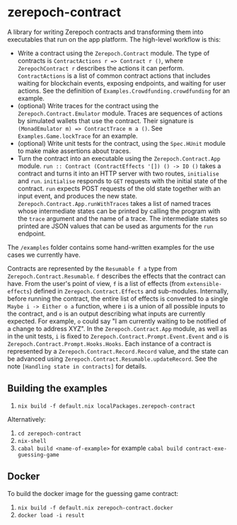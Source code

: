 # zerepoch-contract

A library for writing Zerepoch contracts and transforming them into executables that run on the app platform. The high-level workflow is this:

* Write a contract using the `Zerepoch.Contract` module. The type of contracts is `ContractActions r => Contract r ()`, where `ZerepochContract r` describes the actions it can perform. `ContractActions` is a list of common contract actions that includes waiting for blockchain events, exposing endpoints, and waiting for user actions. See the definition of `Examples.Crowdfunding.crowdfunding` for an example.
* (optional) Write traces for the contract using the `Zerepoch.Contract.Emulator` module. Traces are sequences of actions by simulated wallets that use the contract. Their signature is `(MonadEmulator m) => ContractTrace m a ()`. See `Examples.Game.lockTrace` for an example.
* (optional) Write unit tests for the contract, using the `Spec.HUnit` module to make make assertions about traces.
* Turn the contract into an executable using the `Zerepoch.Contract.App` module. `run :: Contract (ContractEffects '[]) () -> IO ()` takes a contract and turns it into an HTTP server with two routes, `initialise` and `run`. `initialise` responds to `GET` requests with the initial state of the contract. `run` expects POST requests of the old state together with an input event, and produces the new state. `Zerepoch.Contract.App.runWithTraces` takes a list of named traces whose intermediate states can be printed by calling the program with the `trace` argument and the name of a trace. The intermediate states so printed are JSON values that can be used as arguments for the `run` endpoint.

The `/examples` folder contains some hand-written examples for the use cases we currently have.

Contracts are represented by the `Resumable f a` type from `Zerepoch.Contract.Resumable`. `f` describes the effects that the contract can have. From the user's point of view, `f` is a list of effects (from `extensible-effects`) defined in `Zerepoch.Contract.Effects` and sub-modules. Internally, before running the contract, the entire list of effects is converted to a single `Maybe i -> Either o a` function, where `i` is a union of all possible inputs to the contract, and `o` is an output describing what inputs are currently expected. For example, `o` could say "I am currently waiting to be notified of a change to address XYZ". In the `Zerepoch.Contract.App` module, as well as in the unit tests, `i` is fixed to `Zerepoch.Contract.Prompt.Event.Event` and `o` is `Zerepoch.Contract.Prompt.Hooks.Hooks`. Each instance of a contract is represented by a `Zerepoch.Contract.Record.Record` value, and the state can be advanced using `Zerepoch.Contract.Resumable.updateRecord`. See the note `[Handling state in contracts]` for details.

## Building the examples

1. `nix build -f default.nix localPackages.zerepoch-contract` 

Alternatively:

1. `cd zerepoch-contract`
2. `nix-shell`
3. `cabal build <name-of-example>` for example `cabal build contract-exe-guessing-game`

## Docker

To build the docker image for the guessing game contract:

1. `nix build -f default.nix zerepoch-contract.docker`
2. `docker load -i result`
